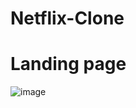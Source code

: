 # Netflix-Clone 


# Landing page 
![image](https://user-images.githubusercontent.com/97240618/173244096-3a6e4fc9-387c-4841-801c-d78076b8039a.png)
